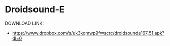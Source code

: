 Droidsound-E 
============
DOWNLOAD LINK:
* https://www.dropbox.com/s/uk3kqmwp9fwscrc/droidsounde167_51.apk?dl=0
